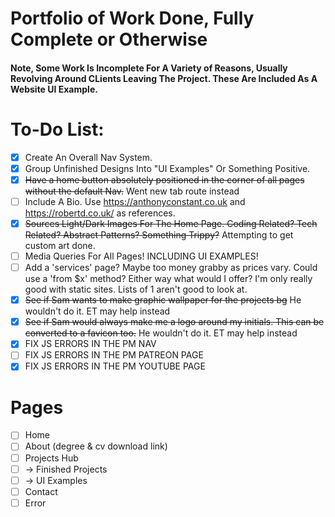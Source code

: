 # Portfolio of Work Done, Fully Complete or Otherwise

#### Note, Some Work Is Incomplete For A Variety of Reasons, Usually Revolving Around CLients Leaving The Project. These Are Included As A Website UI Example.

# To-Do List:

- [x] Create An Overall Nav System.
- [x] Group Unfinished Designs Into "UI Examples" Or Something Positive.
- [x] ~~Have a home button absolutely positioned in the corner of all pages without the default Nav.~~ Went new tab route instead
- [ ] Include A Bio. Use https://anthonyconstant.co.uk and https://robertd.co.uk/ as references.
- [x] ~~Sources Light/Dark Images For The Home Page. Coding Related? Tech Related? Abstract Patterns? Something Trippy?~~ Attempting to get custom art done.
- [ ] Media Queries For All Pages! INCLUDING UI EXAMPLES!
- [ ] Add a 'services' page? Maybe too money grabby as prices vary. Could use a 'from $x' method? Either way what would I offer? I'm only really good with static sites. Lists of 1 aren't good to look at.
- [x] ~~See if Sam wants to make graphic wallpaper for the projects bg~~ He wouldn't do it. ET may help instead
- [x] ~~See if Sam would always make me a logo around my initials. This can be converted to a favicon too.~~ He wouldn't do it. ET may help instead
- [x] FIX JS ERRORS IN THE PM NAV
- [ ] FIX JS ERRORS IN THE PM PATREON PAGE
- [x] FIX JS ERRORS IN THE PM YOUTUBE PAGE

# Pages

- [ ] Home
- [ ] About (degree & cv download link)
- [ ] Projects Hub
- [ ] -> Finished Projects
- [ ] -> UI Examples
- [ ] Contact
- [ ] Error
